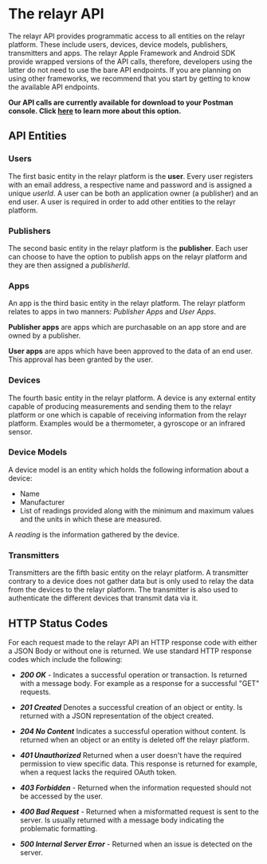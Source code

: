 # The relayr API 

The relayr API provides programmatic access to all entities on the relayr platform. These include users, devices, device models, publishers, transmitters and apps. 
The relayr Apple Framework and Android SDK provide wrapped versions of the API calls, therefore, developers using the latter do not need to use the bare API endpoints. 
If you are planning on using other frameworks, we recommend that you start by getting to know the available API endpoints. 

**Our API calls are currently available for download to your Postman console. Click [here](https://developer.relayr.io/documents/relayr%20API/ImportAPI) to learn more about this option.**

## API Entities

### Users

The first basic entity in the relayr platform is the **user**. 
Every user registers with an email address, a respective name and password and 
is assigned a unique _userId_. A user can be both an application owner (a publisher) and an end
user.
A user is required in order to add other entities to the relayr platform.

### Publishers

The second basic entity in the relayr platform is the **publisher**. 
Each user can choose to have the option to publish apps on the relayr platform 
and they are then assigned a _publisherId_. 

### Apps

An app is the third basic entity in the relayr platform. 
The relayr platform relates to apps in two manners: _Publisher Apps_ and 
_User Apps_. 

**Publisher apps** are apps which are purchasable on an app store
and are owned by a publisher.

**User apps** are apps which have been approved to the data of an end user. 
This approval has been granted by the user.

### Devices

The fourth basic entity in the relayr platform.
A device is any external entity capable of producing measurements 
and sending them to the relayr platform or one which is capable of receiving
information from the relayr platform. 
Examples would be a thermometer, a gyroscope or an infrared sensor.

### Device Models

A device model is an entity which holds the following information about a device:

+ Name
+ Manufacturer  
+ List of readings provided along with the minimum and maximum values and the units in which these are measured.

A _reading_ is the information gathered 
by the device.

### Transmitters

Transmitters are the fifth basic entity on the relayr platform. A transmitter contrary
to a device does not gather data but is only used to relay the data from the devices
to the relayr platform. The transmitter is also used to authenticate the different
devices that transmit data via it.

## HTTP Status Codes

For each request made to the relayr API an HTTP response code with either a JSON Body or without one is returned.
We use standard HTTP response codes which include the following:

- ***200 OK*** - Indicates a successful operation or transaction. Is returned with a message body. For example as a response for a successful "GET" requests. 
 
- ***201 Created***  Denotes a successful creation of an object or entity. Is returned with a JSON representation of the object created.

- ***204 No Content*** Indicates a successful operation without content. Is returned when an object or an entity is deleted off the relayr platform.

- ***401 Unauthorized*** Returned when a user doesn't have the required permission to view specific data. This response is returned for example, when a request lacks the required OAuth token.

- ***403 Forbidden*** - Returned when the information requested should not be accessed by the user.

- ***400 Bad Request*** - Returned when a misformatted request is sent to the server. Is usually returned with a message body indicating the problematic formatting.

- ***500 Internal Server Error*** - Returned when an issue is detected on the server. 